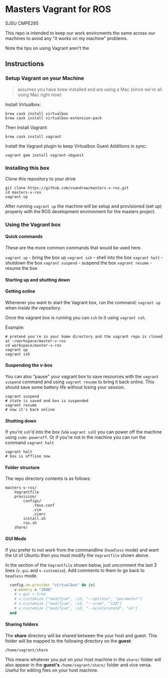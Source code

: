 # Masters Vagrant for ROS

SJSU CMPE295

This repo is intended to keep our work enviroments the same across our machines to avoid any "it works on my machine" problems.

Note the tips on using Vagrant aren't the

## Instructions

### Setup Vagrant on your Machine 
> assumes you have brew installed and are using a Mac (since we're all using Mac right now)

Install Virtualbox:
```
brew cask install virtualbox
brew cask install virtualbox-extension-pack
```

Then install Vagrant: 

```
brew cask install vagrant
```

Install the Vagrant plugin to keep Virtualbox Guest Additions in sync:
```
vagrant gem install vagrant-vbguest
```

### Installing this box

Clone this repository to your drive 
```
git clone https://github.com/voandrew/masters-v-ros.git
cd masters-v-ros
vagrant up
```

After running `vagrant up` the machine will be setup and provisioned (set up) properly with the ROS development environment for the masters project. 

### Using the Vagrant box
#### Quick commands
These are the more common commands that would be used here.

`vagrant up` - bring the box up
`vagrant ssh` - shell into the box
`vagrant halt` - shutdown the box
`vagrant suspend` - suspend the box
`vagrant resume` - resume the box

#### Starting up and shutting down

#### Getting online
Whenever you want to start the Vagrant box, run the command: `vagrant up` when *inside the repository*. 

Once the vagrant box is running you can `ssh` to it using `vagrant ssh`.

Example:
```
# pretend you're in your home directory and the vagrant repo is cloned at ~/workspace/master-v-ros
cd workspace/master-v-ros
vagrant up
vagrant ssh
```

#### Suspending the v-bos
You can also "pause" your vagrant box to save resources with the `vagrant suspend` command and using `vagrant resume` to bring it back online. This should save some battery life without losing your session.

```
vagrant suspend
# state is saved and box is suspended
vagrant resume
# now it's back online
```

#### Shutting down
If you're `ssh`'d into the box (via `vagrant ssh`) you can power off the machine using `sudo poweroff`. Or if you're not in the machine you can run the command `vagrant halt`

```
vagrant halt
# box is offline now
```


#### Folder structure
The repo directory contents is as follows:

```
masters-v-ros/
    Vagrantfile
    provision/
        configs/
            .tmux.conf
            .vim
            .vimrc
        install.sh
        ros.sh
    share/
```

#### GUI Mode
If you prefer to not work from the commandline (`headless` mode) and want the UI of Ubuntu then you must modify the `Vagrantfile` shown above.

In the section of the `Vagrantfile` shown below, just uncomment the last 3 lines (`v.gui` and `v.customize`). Add comments to them to go back to `headless` mode.

```ruby
  config.vm.provider "virtualbox" do |v|
    v.memory = "2048"
    # v.gui = true
    # v.customize ["modifyvm", :id, "--options", "parameter"]
    # v.customize ["modifyvm", :id, "--vram", "128"]
    # v.customize ["modifyvm", :id, "--accelerate3d", "on"]
  end
```

#### Sharing folders
The **share** directory will be shared between the your host and guest. This folder will be mapped to the following directory on the **guest**: 

```
/home/vagrant/share
```

This means whatever you put on your host machine in the `share/` folder will also appear in the **guest's** `/home/vagrant/share/` folder and vice versa. Useful for editing files on your host machine.
